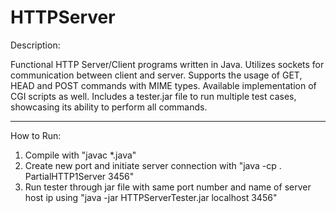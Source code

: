 # HTTPServer

Description:

Functional HTTP Server/Client programs written in Java. Utilizes sockets for communication between client and server. Supports the usage of GET, HEAD and POST commands with MIME types. Available implementation of CGI scripts as well. Includes a tester.jar file to run multiple test cases, showcasing its ability to perform all commands.

----------------------------------------------------------------------------------------------------------------------------------------------------------------------------------

How to Run:

1. Compile with "javac *.java"
2. Create new port and initiate server connection with "java -cp . PartialHTTP1Server 3456"
3. Run tester through jar file with same port number and name of server host ip using "java -jar HTTPServerTester.jar localhost 3456"
